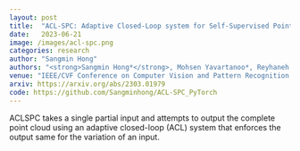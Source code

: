 ```yaml
---
layout: post
title:  "ACL-SPC: Adaptive Closed-Loop system for Self-Supervised Point Cloud Completion"
date:   2023-06-21 
image: /images/acl-spc.png
categories: research
author: "Sangmin Hong"
authors: "<strong>Sangmin Hong*</strong>, Mohsen Yavartanoo*, Reyhaneh Neshatavar, Kyoung Mu Lee"
venue: "IEEE/CVF Conference on Computer Vision and Pattern Recognition 2023"
arxiv: https://arxiv.org/abs/2303.01979
code: https://github.com/Sangminhong/ACL-SPC_PyTorch
---
```

ACLSPC takes a single partial input and attempts to output the complete point cloud using an adaptive closed-loop (ACL) system that enforces the output same for the variation of an input. 

